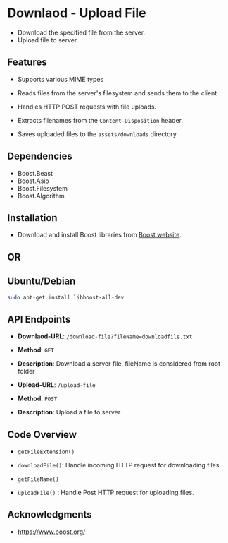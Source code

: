 # Downlaod - Upload File

- Download the specified file from the server.
- Upload file to server.

## Features

- Supports various MIME types
- Reads files from the server's filesystem and sends them to the client

- Handles HTTP POST requests with file uploads.
- Extracts filenames from the `Content-Disposition` header.
- Saves uploaded files to the `assets/downloads` directory.

## Dependencies

- Boost.Beast
- Boost.Asio
- Boost.Filesystem
- Boost.Algorithm

## Installation
- Download and install Boost libraries from [Boost website](https://www.boost.org/).

## OR

## Ubuntu/Debian

```sh
sudo apt-get install libboost-all-dev
```

## API Endpoints
- **Downlaod-URL**: `/download-file?fileName=downloadfile.txt`
- **Method**: `GET`
- **Description**: Download a server file, fileName is considered from root folder

- **Upload-URL**: `/upload-file`
- **Method**: `POST`
- **Description**: Upload a file to server


## Code Overview
- `getFileExtension()`
- `downloadFile()`: Handle incoming HTTP request for downloading files.

- `getFileName()`
- `uploadFile()` : Handle Post HTTP request for uploading files.



## Acknowledgments
- https://www.boost.org/